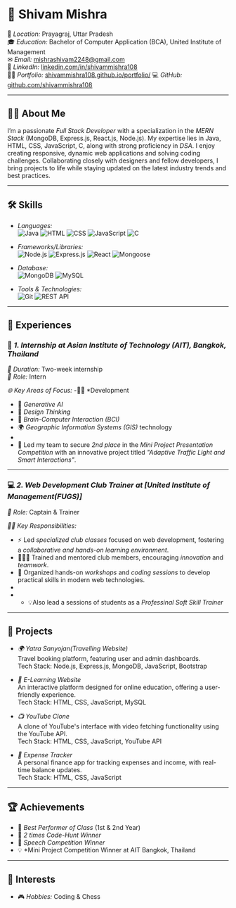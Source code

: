 # 🌟 Shivam Mishra

📍 *Location:* Prayagraj, Uttar Pradesh  
🎓 *Education:* Bachelor of Computer Application (BCA), United Institute of Management  
✉ *Email:* [mishrashivam2248@gmail.com](mailto:mishrashivam2248@gmail.com)  
🔗 *LinkedIn:* [linkedin.com/in/shivammishra108](https://www.linkedin.com/in/shivammishra108/)  
👨‍💻 *Portfolio:* [shivammishra108.github.io/portfolio/](https://shivammishra108.github.io/portfolio/)
💻 *GitHub:* [github.com/shivammishra108](https://github.com/shivammishra108)  


---

## 👨‍💻 About Me

I’m a passionate *Full Stack Developer* with a specialization in the *MERN Stack* (MongoDB, Express.js, React.js, Node.js). My expertise lies in Java, HTML, CSS, JavaScript, C, along with strong proficiency in *DSA*. I enjoy creating responsive, dynamic web applications and solving coding challenges. Collaborating closely with designers and fellow developers, I bring projects to life while staying updated on the latest industry trends and best practices.


---

## 🛠 Skills

- *Languages:*  
  ![Java](https://img.shields.io/badge/Java-%23ED8B00.svg?style=flat&logo=java&logoColor=white) ![HTML](https://img.shields.io/badge/HTML-%23E34F26.svg?style=flat&logo=html5&logoColor=white) ![CSS](https://img.shields.io/badge/CSS-%231572B6.svg?style=flat&logo=css3&logoColor=white) ![JavaScript](https://img.shields.io/badge/JavaScript-%23F7DF1E.svg?style=flat&logo=javascript&logoColor=black) ![C](https://img.shields.io/badge/C-%2300599C.svg?style=flat&logo=c&logoColor=white)

- *Frameworks/Libraries:*  
  ![Node.js](https://img.shields.io/badge/Node.js-%23339933.svg?style=flat&logo=node-dot-js&logoColor=white) ![Express.js](https://img.shields.io/badge/Express.js-%23404d59.svg?style=flat) ![React](https://img.shields.io/badge/React-%2361DAFB.svg?style=flat&logo=react&logoColor=black) ![Mongoose](https://img.shields.io/badge/Mongoose-%2300ACD7.svg?style=flat)

- *Database:*  
  ![MongoDB](https://img.shields.io/badge/MongoDB-%2347A248.svg?style=flat&logo=mongodb&logoColor=white) ![MySQL](https://img.shields.io/badge/MySQL-%2300f.svg?style=flat&logo=mysql&logoColor=white)

- *Tools & Technologies:*  
  ![Git](https://img.shields.io/badge/Git-%23F05033.svg?style=flat&logo=git&logoColor=white) ![REST API](https://img.shields.io/badge/REST-API-%2300ADD8.svg?style=flat)

---

## 🌟 Experiences 

### 🏫 *1. Internship at Asian Institute of Technology (AIT), Bangkok, Thailand*
*📅 Duration:* Two-week internship  
*🚀 Role:* Intern  

*🌐 Key Areas of Focus:* 
-👨‍💻 *Development
- 🤖 *Generative AI*
- 🎨 *Design Thinking*
- 🧠 *Brain-Computer Interaction (BCI)*
- 🌍 *Geographic Information Systems (GIS)* technology
- 
- 🥈 Led my team to secure *2nd place* in the *Mini Project Presentation Competition* with an innovative project titled *"Adaptive Traffic Light and Smart Interactions"*. 


---

### 💻 *2. Web Development Club Trainer at [United Institute of Management(FUGS)]*
*🚀 Role:* Captain & Trainer  

*👨‍🏫 Key Responsibilities:*
- ⚡ Led *specialized club classes* focused on web development, fostering a *collaborative and hands-on learning environment*.
- 🧑‍🤝‍🧑 Trained and mentored club members, encouraging *innovation* and *teamwork*.
- 🔧 Organized hands-on *workshops* and *coding sessions* to develop practical skills in modern web technologies.
- 
- - 💡Also lead a sessions of students as a *Professinal Soft Skill Trainer*

---

## 💼 Projects

- *🌍 Yatra Sanyojan(Travelling Website)*  
  Travel booking platform, featuring user and admin dashboards.  
  Tech Stack: Node.js, Express.js, MongoDB, JavaScript, Bootstrap

- *📘 E-Learning Website*  
  An interactive platform designed for online education, offering a user-friendly experience.  
  Tech Stack: HTML, CSS, JavaScript, MySQL

- *📺 YouTube Clone*  
  A clone of YouTube's interface with video fetching functionality using the YouTube API.  
  Tech Stack: HTML, CSS, JavaScript, YouTube API

- *💸 Expense Tracker*  
  A personal finance app for tracking expenses and income, with real-time balance updates.  
  Tech Stack: HTML, CSS, JavaScript

---

## 🏆 Achievements

- 🥇 *Best Performer of Class* (1st & 2nd Year)  
- 🥇 *2 times Code-Hunt Winner*  
- 🏅 *Speech Competition Winner*
- 💡 *Mini Project Competition Winner at AIT Bangkok, Thailand

---

## 🎯 Interests

- 🎮 *Hobbies:* Coding & Chess

<!---
shivammishra108/shivammishra108 is a ✨ special ✨ repository because its `README.md` (this file) appears on your GitHub profile.
You can click the Preview link to take a look at your changes.
--->

